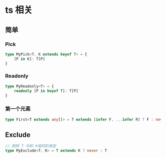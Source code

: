 # ts 相关

## 简单

### Pick

```ts
type MyPick<T, K extends keyof T> = {
    [P in K]: T[P]
}
```

### Readonly

```ts
type MyReadonly<T> = {
    readonly [P in keyof T]: T[P]
}
```

### 第一个元素

```ts
type First<T extends any[]> = T extends [infer F, ...infer R] ? F : never

```

## Exclude

```ts
// 剔除 T 中和 K相同的类型
type MyExclude<T, K> = T extends K ? never : T



```
